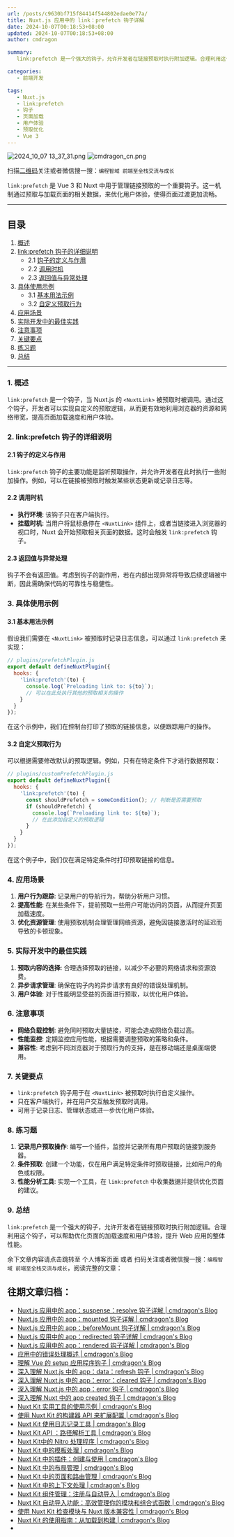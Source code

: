 ```yaml
---
url: /posts/c9630bf715f84414f544802edae0e77a/
title: Nuxt.js 应用中的 link：prefetch 钩子详解
date: 2024-10-07T00:18:53+08:00
updated: 2024-10-07T00:18:53+08:00
author: cmdragon

summary:
   link:prefetch 是一个强大的钩子，允许开发者在链接预取时执行附加逻辑。合理利用这个钩子，可以帮助优化页面的加载速度和用户体验，提升 Web 应用的整体性能。

categories:
   - 前端开发

tags:
   - Nuxt.js
   - link:prefetch
   - 钩子
   - 页面加载
   - 用户体验
   - 预取优化
   - Vue 3
---
```


<img src="/images/2024_10_07 13_37_31.png" title="2024_10_07 13_37_31.png" alt="2024_10_07 13_37_31.png"/>

<img src="https://api2.cmdragon.cn/upload/cmder/20250304_012821924.jpg" title="cmdragon_cn.png" alt="cmdragon_cn.png"/>


扫描[二维码](https://api2.cmdragon.cn/upload/cmder/20250304_012821924.jpg)关注或者微信搜一搜：`编程智域 前端至全栈交流与成长`



`link:prefetch` 是 Vue 3 和 Nuxt 中用于管理链接预取的一个重要钩子。这一机制通过预取与加载页面的相关数据，来优化用户体验，使得页面过渡更加流畅。

---

## 目录

1. [概述](#1-概述)
2. [link:prefetch 钩子的详细说明](#2-linkprefetch-钩子的详细说明)
   - 2.1 [钩子的定义与作用](#21-钩子的定义与作用)
   - 2.2 [调用时机](#22-调用时机)
   - 2.3 [返回值与异常处理](#23-返回值与异常处理)
3. [具体使用示例](#3-具体使用示例)
   - 3.1 [基本用法示例](#31-基本用法示例)
   - 3.2 [自定义预取行为](#32-自定义预取行为)
4. [应用场景](#4-应用场景)
5. [实际开发中的最佳实践](#5-实际开发中的最佳实践)
6. [注意事项](#6-注意事项)
7. [关键要点](#7-关键要点)
8. [练习题](#8-练习题)
9. [总结](#9-总结)

---

### 1. 概述

`link:prefetch` 是一个钩子，当 Nuxt.js 的 `<NuxtLink>` 被预取时被调用。通过这个钩子，开发者可以实现自定义的预取逻辑，从而更有效地利用浏览器的资源和网络带宽，提高页面加载速度和用户体验。

### 2. link:prefetch 钩子的详细说明

#### 2.1 钩子的定义与作用

`link:prefetch` 钩子的主要功能是监听预取操作，并允许开发者在此时执行一些附加操作。例如，可以在链接被预取时触发某些状态更新或记录日志等。

#### 2.2 调用时机

- **执行环境**: 该钩子只在客户端执行。
- **挂载时机**: 当用户将鼠标悬停在 `<NuxtLink>` 组件上，或者当链接进入浏览器的视口时，Nuxt 会开始预取相关页面的数据。这时会触发 `link:prefetch` 钩子。

#### 2.3 返回值与异常处理

钩子不会有返回值。考虑到钩子的副作用，若在内部出现异常将导致后续逻辑被中断，因此需确保代码的可靠性与稳健性。

### 3. 具体使用示例

#### 3.1 基本用法示例

假设我们需要在 `<NuxtLink>` 被预取时记录日志信息，可以通过 `link:prefetch` 来实现：

```javascript
// plugins/prefetchPlugin.js
export default defineNuxtPlugin({
  hooks: {
    'link:prefetch'(to) {
      console.log(`Preloading link to: ${to}`);
      // 可以在此处执行其他的预取相关的操作
    }
  }
});
```

在这个示例中，我们在控制台打印了预取的链接信息，以便跟踪用户的操作。

#### 3.2 自定义预取行为

可以根据需要修改默认的预取逻辑。例如，只有在特定条件下才进行数据预取：

```javascript
// plugins/customPrefetchPlugin.js
export default defineNuxtPlugin({
  hooks: {
    'link:prefetch'(to) {
      const shouldPrefetch = someCondition(); // 判断是否需要预取
      if (shouldPrefetch) {
        console.log(`Preloading link to: ${to}`);
        // 在此添加自定义的预取逻辑
      }
    }
  }
});
```

在这个例子中，我们仅在满足特定条件时打印预取链接的信息。

### 4. 应用场景

1. **用户行为跟踪**: 记录用户的导航行为，帮助分析用户习惯。
2. **提高性能**: 在某些条件下，提前预取一些用户可能访问的页面，从而提升页面加载速度。
3. **优化资源管理**: 使用预取机制合理管理网络资源，避免因链接激活时的延迟而导致的卡顿现象。

### 5. 实际开发中的最佳实践

1. **预取内容的选择**: 合理选择预取的链接，以减少不必要的网络请求和资源浪费。
2. **异步请求管理**: 确保在钩子内的异步请求有良好的错误处理机制。
3. **用户体验**: 对于性能明显受益的页面进行预取，以优化用户体验。

### 6. 注意事项

- **网络负载控制**: 避免同时预取大量链接，可能会造成网络负载过高。
- **性能监控**: 定期监控应用性能，根据需要调整预取的策略和条件。
- **兼容性**: 考虑到不同浏览器对于预取行为的支持，是在移动端还是桌面端使用。

### 7. 关键要点

- `link:prefetch` 钩子用于在 `<NuxtLink>` 被预取时执行自定义操作。
- 只在客户端执行，并在用户交互触发预取时调用。
- 可用于记录日志、管理状态或进一步优化用户体验。

### 8. 练习题

1. **记录用户预取操作**: 编写一个插件，监控并记录所有用户预取的链接到服务器。
2. **条件预取**: 创建一个功能，仅在用户满足特定条件时预取链接，比如用户的角色或权限。
3. **性能分析工具**: 实现一个工具，在 `link:prefetch` 中收集数据并提供优化页面的建议。

### 9. 总结

`link:prefetch` 是一个强大的钩子，允许开发者在链接预取时执行附加逻辑。合理利用这个钩子，可以帮助优化页面的加载速度和用户体验，提升 Web 应用的整体性能。

余下文章内容请点击跳转至 个人博客页面 或者 扫码关注或者微信搜一搜：`编程智域 前端至全栈交流与成长`，阅读完整的文章：

## 往期文章归档：

- [Nuxt.js 应用中的 app：suspense：resolve 钩子详解 | cmdragon's Blog](https://blog.cmdragon.cn/posts/54de24a29ea32b400bc29f8b0b6a46b1/)
- [Nuxt.js 应用中的 app：mounted 钩子详解 | cmdragon's Blog](https://blog.cmdragon.cn/posts/0655a1f20f3c7d66e6b41c961df3103e/)
- [Nuxt.js 应用中的 app：beforeMount 钩子详解 | cmdragon's Blog](https://blog.cmdragon.cn/posts/a84be8813f0e28c0d673fcfc005a023e/)
- [Nuxt.js 应用中的 app：redirected 钩子详解 | cmdragon's Blog](https://blog.cmdragon.cn/posts/0a403b28ba9828265f24d658ed1d54d5/)
- [Nuxt.js 应用中的 app：rendered 钩子详解 | cmdragon's Blog](https://blog.cmdragon.cn/posts/ff851c9049725c29ffd402e2d1f008e2/)
- [应用中的错误处理概述 | cmdragon's Blog](https://blog.cmdragon.cn/posts/10c446738808a151ce640ad92307cece/)
- [理解 Vue 的 setup 应用程序钩子 | cmdragon's Blog](https://blog.cmdragon.cn/posts/6ed51fb844f1329c26155ff2a6ea4cd2/)
- [深入理解 Nuxt.js 中的 app：data：refresh 钩子 | cmdragon's Blog](https://blog.cmdragon.cn/posts/64d5872b7beb55312b9d4537c9366d2b/)
- [深入理解 Nuxt.js 中的 app：error：cleared 钩子 | cmdragon's Blog](https://blog.cmdragon.cn/posts/b77d43b884a1b04d68230c5963b5e15a/)
- [深入理解 Nuxt.js 中的 app：error 钩子 | cmdragon's Blog](https://blog.cmdragon.cn/posts/cb374534e888fe4a800e013eda896737/)
- [深入理解 Nuxt 中的 app created 钩子 | cmdragon's Blog](https://blog.cmdragon.cn/posts/1e03ef2ae917ee8f6e9c9e63cdb6174d/)
- [Nuxt Kit 实用工具的使用示例 | cmdragon's Blog](https://blog.cmdragon.cn/posts/da99cebfd9827341b9b542b233ed4a09/)
- [使用 Nuxt Kit 的构建器 API 来扩展配置 | cmdragon's Blog](https://blog.cmdragon.cn/posts/bdeb7bbd58b884c871d4a545bab57769/)
- [Nuxt Kit 使用日志记录工具 | cmdragon's Blog](https://blog.cmdragon.cn/posts/fab35b7214614128957a0da96b8705ed/)
- [Nuxt Kit API ：路径解析工具 | cmdragon's Blog](https://blog.cmdragon.cn/posts/68b1b6f9d726f331612d5dcf9dc96914/)
- [Nuxt Kit中的 Nitro 处理程序 | cmdragon's Blog](https://blog.cmdragon.cn/posts/d192f328c97955dd3e3ed3f1cb0c54fa/)
- [Nuxt Kit 中的模板处理 | cmdragon's Blog](https://blog.cmdragon.cn/posts/65413519c80ce2a292bf056178a0d195/)
- [Nuxt Kit 中的插件：创建与使用 | cmdragon's Blog](https://blog.cmdragon.cn/posts/cb753641cae33519dd339d523c5afa32/)
- [Nuxt Kit 中的布局管理 | cmdragon's Blog](https://blog.cmdragon.cn/posts/b4ffad87d300777dc9674a9251b6dc1e/)
- [Nuxt Kit 中的页面和路由管理 | cmdragon's Blog](https://blog.cmdragon.cn/posts/ca15f62138ac0f090f2b9c215756b50a/)
- [Nuxt Kit 中的上下文处理 | cmdragon's Blog](https://blog.cmdragon.cn/posts/a1f6b30121d27466cf8fd474dd962eda/)
- [Nuxt Kit 组件管理：注册与自动导入 | cmdragon's Blog](https://blog.cmdragon.cn/posts/c5f0133bf1d896616b703a00c560fb9b/)
- [Nuxt Kit 自动导入功能：高效管理你的模块和组合式函数 | cmdragon's Blog](https://blog.cmdragon.cn/posts/5640663d513476298fbd449f82a67e09/)
- [使用 Nuxt Kit 检查模块与 Nuxt 版本兼容性 | cmdragon's Blog](https://blog.cmdragon.cn/posts/b80a57c1b7ed8f18b9d72567e3bc9d71/)
- [Nuxt Kit 的使用指南：从加载到构建 | cmdragon's Blog](https://blog.cmdragon.cn/posts/a19304accfa8f913a68caae99dfa8a68/)
-

